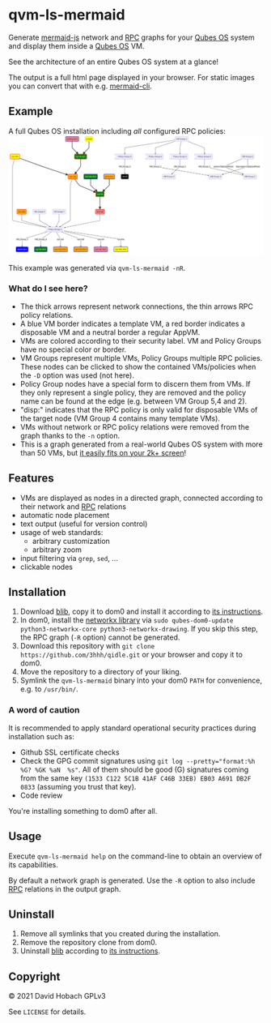 # qvm-ls-mermaid

Generate [mermaid-js](https://mermaid-js.github.io/) network and [RPC](https://www.qubes-os.org/doc/rpc-policy/) graphs for your [Qubes OS](https://www.qubes-os.org/) system and display them inside a [Qubes OS](https://www.qubes-os.org/) VM.

See the architecture of an entire Qubes OS system at a glance!

The output is a full html page displayed in your browser. For static images you can convert that with e.g. [mermaid-cli](https://github.com/mermaid-js/mermaid-cli).

## Example

A full Qubes OS installation including _all_ configured RPC policies:  
![Example](examples/1.png)

This example was generated via `qvm-ls-mermaid -nR`.

### What do I see here?

- The thick arrows represent network connections, the thin arrows RPC policy relations.
- A blue VM border indicates a template VM, a red border indicates a disposable VM and a neutral border a regular AppVM.
- VMs are colored according to their security label. VM and Policy Groups have no special color or border.
- VM Groups represent multiple VMs, Policy Groups multiple RPC policies. These nodes can be clicked to show the contained VMs/policies when the `-D` option was used (not here).
- Policy Group nodes have a special form to discern them from VMs. If they only represent a single policy, they are removed and the policy name can be found at the edge (e.g. between VM Group 5,4 and 2).
- "disp:" indicates that the RPC policy is only valid for disposable VMs of the target node (VM Group 4 contains many template VMs).
- VMs without network or RPC policy relations were removed from the graph thanks to the `-n` option.
- This is a graph generated from a real-world Qubes OS system with more than 50 VMs, but [it easily fits on your 2k+ screen](https://raw.githubusercontent.com/3hhh/qvm-ls-mermaid/master/examples/1.png)!

## Features

- VMs are displayed as nodes in a directed graph, connected according to their network and [RPC](https://www.qubes-os.org/doc/rpc-policy/) relations
- automatic node placement
- text output (useful for version control)
- usage of web standards:
  - arbitrary customization
  - arbitrary zoom
- input filtering via `grep`, `sed`, ...
- clickable nodes

## Installation

1. Download [blib](https://github.com/3hhh/blib), copy it to dom0 and install it according to [its instructions](https://github.com/3hhh/blib#installation).
2. In dom0, install the [networkx library](https://networkx.org/) via `sudo qubes-dom0-update python3-networkx-core python3-networkx-drawing`. If you skip this step, the RPC graph (`-R` option) cannot be generated.
3. Download this repository with `git clone https://github.com/3hhh/qidle.git` or your browser and copy it to dom0.
4. Move the repository to a directory of your liking.
5. Symlink the `qvm-ls-mermaid` binary into your dom0 `PATH` for convenience, e.g. to `/usr/bin/`.

### A word of caution

It is recommended to apply standard operational security practices during installation such as:

- Github SSL certificate checks
- Check the GPG commit signatures using `git log --pretty="format:%h %G? %GK %aN  %s"`. All of them should be good (G) signatures coming from the same key `(1533 C122 5C1B 41AF C46B 33EB) EB03 A691 DB2F 0833` (assuming you trust that key).
- Code review

You're installing something to dom0 after all.

## Usage

Execute `qvm-ls-mermaid help` on the command-line to obtain an overview of its capabilities.

By default a network graph is generated. Use the `-R` option to also include [RPC](https://www.qubes-os.org/doc/rpc-policy/) relations in the output graph.

## Uninstall

1. Remove all symlinks that you created during the installation.
2. Remove the repository clone from dom0.
3. Uninstall [blib](https://github.com/3hhh/blib) according to [its instructions](https://github.com/3hhh/blib#uninstall).

## Copyright

© 2021 David Hobach
GPLv3

See `LICENSE` for details.
